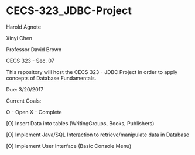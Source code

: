 # CECS-323_JDBC-Project

Harold Agnote

Xinyi Chen

Professor David Brown

CECS 323 - Sec. 07

This repository will host the CECS 323 - JDBC Project in order to apply concepts of
Database Fundamentals.

Due: 3/20/2017

Current Goals:

O - Open
X - Complete

[O] Insert Data into tables (WritingGroups, Books, Publishers)

[O] Implement Java/SQL Interaction to retrieve/manipulate data in Database

[O] Implement User Interface (Basic Console Menu)
